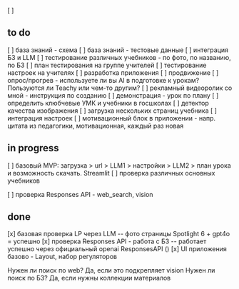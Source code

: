 [ ]


## to do
[ ] база знаний - схема 
[ ] база знаний - тестовые данные
[ ] интеграция БЗ и LLM
[ ] тестирование различных учебников - по фото, по названию, по БЗ
[ ] план тестирования на группе учителей
[ ] тестирование настроек на учителях
[ ] разработка приложения
[ ] продвижение 
[ ] опрос/прогрев - используете ли вы AI в подготовке к урокам? Пользуются ли Teachy или чем-то другим?
[ ] рекламный видеоролик со мной - инструкция по созданию
[ ] демонстрация - урок по плану
[ ] определить клюбчевые УМК и учебники в госшколах
[ ] детектор качества изображения
[ ] загрузка нескольких страниц учебника
[ ] интеграция настроек
[ ] мотивационный блок в приложении - напр. цитата из педагогики, мотивационная, каждый раз новая



## in progress
[ ]  базовый MVP: загрузка > url > LLM1 > настройки > LLM2 > план урока и возможность скачать. Streamlit
[ ] проверка различных основных учебников

[ ] проверка Responses API - web_search, vision

## done
[x] базовая проверка LP через LLM -- фото страницы Spotlight 6 + gpt4o = успешно
[x] проверка Responses API - работа с БЗ -- работает успешно через официальный openai ResponsesAPI ()
[x] UI приложения базово - Layout, набор регуляторов 



Нужен ли поиск по web?
    Да, если это подкрепляет vision
Нужен ли поиск по БЗ? 
    Да, если нужны коллекции материалов